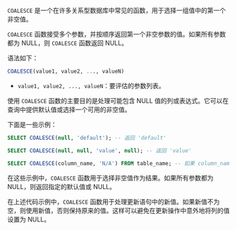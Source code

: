 `COALESCE` 是一个在许多关系型数据库中常见的函数，用于选择一组值中的第一个非空值。

`COALESCE` 函数接受多个参数，并按顺序返回第一个非空参数的值。如果所有参数都为 NULL，则 `COALESCE` 函数返回 NULL。

语法如下：

```sql
COALESCE(value1, value2, ..., valueN)
```

- `value1, value2, ..., valueN`：要评估的参数列表。

使用 `COALESCE` 函数的主要目的是处理可能包含 NULL 值的列或表达式。它可以在查询中提供默认值或选择一个可用的非空值。

下面是一些示例：

```sql
SELECT COALESCE(null, 'default'); -- 返回 'default'

SELECT COALESCE(null, null, 'value', null); -- 返回 'value'

SELECT COALESCE(column_name, 'N/A') FROM table_name; -- 如果 column_name 为 NULL，则返回 'N/A'
```

在这些示例中，`COALESCE` 函数用于选择非空值作为结果。如果所有参数都为 NULL，则返回指定的默认值或 NULL。

在上述代码示例中，`COALESCE` 函数用于处理更新语句中的新值。如果新值不为空，则使用新值，否则保持原来的值。这样可以避免在更新操作中意外地将列的值设置为 NULL。